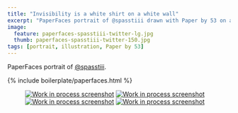 ```yaml
---
title: "Invisibility is a white shirt on a white wall"
excerpt: "PaperFaces portrait of @spasstiii drawn with Paper by 53 on an iPad."
image: 
  feature: paperfaces-spasstiii-twitter-lg.jpg
  thumb: paperfaces-spasstiii-twitter-150.jpg
tags: [portrait, illustration, Paper by 53]
---
```


PaperFaces portrait of [@spasstiii](http://twitter.com/spasstiii).

{% include boilerplate/paperfaces.html %}

<figure class="half">
	<a href="{{ site.url }}/images/paperfaces-spasstiii-process-1-lg.jpg"><img src="{{ site.url }}/images/paperfaces-spasstiii-process-1-600.jpg" alt="Work in process screenshot"></a>
	<a href="{{ site.url }}/images/paperfaces-spasstiii-process-2-lg.jpg"><img src="{{ site.url }}/images/paperfaces-spasstiii-process-2-600.jpg" alt="Work in process screenshot"></a>
	<a href="{{ site.url }}/images/paperfaces-spasstiii-process-3-lg.jpg"><img src="{{ site.url }}/images/paperfaces-spasstiii-process-3-600.jpg" alt="Work in process screenshot"></a>
	<a href="{{ site.url }}/images/paperfaces-spasstiii-process-4-lg.jpg"><img src="{{ site.url }}/images/paperfaces-spasstiii-process-4-600.jpg" alt="Work in process screenshot"></a>
</figure>